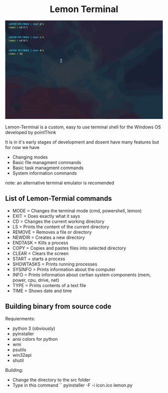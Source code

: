 <h1 align="center">Lemon Terminal</h1>
<img src="gif.gif" alt="logo">

Lemon-Terminal is a custom, easy to use terminal shell for the Windows OS developed by pointThink
 
 It is in it's early stages of development and dosent have many features but for now we have

- Changing modes
- Basic file managment commands
- Basic task managment commands
- System information commands

note: an alternative terminal emulator is recomended

## List of Lemon-Termial commands

- MODE = Changes the terminal mode (cmd, powershell, lemon)
- EXIT = Does exactly what it says
- CD = Changes the current working directory
- LS = Prints the content of the current directory
- REMOVE = Removes a file or directory
- NEWDIR = Creates a new directory
- ENDTASK = Kills a process
- COPY = Copies and pastes files into selected directory
- CLEAR = Clears the screen
- START = starts a process
- SHOWTASKS = Prints running processes
- SYSINFO = Prints information about the computer
- INFO = Prints information about certian system components (mem, power, cpu, drive, net)
- TYPE = Prints contents of a text file
- TIME = Shows date and time

## Building binary from source code
Requierments:
- python 3 (obviously)
- pyinstaller
- ansi colors for python
- wmi
- psutils
- win32api
- shutil

Building:
- Change the directory to the src folder
- Type in this command
``
pyinstaller -F -i icon.ico lemon.py
